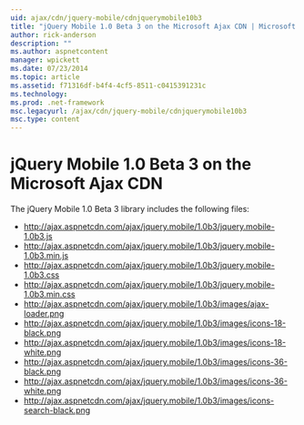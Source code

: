 ```yaml
---
uid: ajax/cdn/jquery-mobile/cdnjquerymobile10b3
title: "jQuery Mobile 1.0 Beta 3 on the Microsoft Ajax CDN | Microsoft Docs"
author: rick-anderson
description: ""
ms.author: aspnetcontent
manager: wpickett
ms.date: 07/23/2014
ms.topic: article
ms.assetid: f71316df-b4f4-4cf5-8511-c0415391231c
ms.technology: 
ms.prod: .net-framework
msc.legacyurl: /ajax/cdn/jquery-mobile/cdnjquerymobile10b3
msc.type: content
---
```

jQuery Mobile 1.0 Beta 3 on the Microsoft Ajax CDN
====================
The jQuery Mobile 1.0 Beta 3 library includes the following files:

- http://ajax.aspnetcdn.com/ajax/jquery.mobile/1.0b3/jquery.mobile-1.0b3.js
- http://ajax.aspnetcdn.com/ajax/jquery.mobile/1.0b3/jquery.mobile-1.0b3.min.js
- http://ajax.aspnetcdn.com/ajax/jquery.mobile/1.0b3/jquery.mobile-1.0b3.css
- http://ajax.aspnetcdn.com/ajax/jquery.mobile/1.0b3/jquery.mobile-1.0b3.min.css
- http://ajax.aspnetcdn.com/ajax/jquery.mobile/1.0b3/images/ajax-loader.png
- http://ajax.aspnetcdn.com/ajax/jquery.mobile/1.0b3/images/icons-18-black.png
- http://ajax.aspnetcdn.com/ajax/jquery.mobile/1.0b3/images/icons-18-white.png
- http://ajax.aspnetcdn.com/ajax/jquery.mobile/1.0b3/images/icons-36-black.png
- http://ajax.aspnetcdn.com/ajax/jquery.mobile/1.0b3/images/icons-36-white.png
- http://ajax.aspnetcdn.com/ajax/jquery.mobile/1.0b3/images/icons-search-black.png